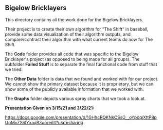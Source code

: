 ## Bigelow Bricklayers

This directory contains all the work done for the Bigelow Bricklayers.

Their project is to create their own algorithm for "The Shift" in baseball, provide some data visualization of their algorithm outputs, and compare/contrast their algorithm with what current teams do now for The Shift.

The **Code** folder provides all code that was specific to the Bigelow Bricklayer's project (as opposed to being made for all groups). The subfolder **Failed Stuff** is to separate the final functional code from stuff that we tried.

The **Other Data** folder is data that we found and worked with for our project. We cannot show the primary dataset because it is proprietary, but we can show some of the publicly available information that we worked with.

The **Graphs** folder depicts various spray charts that we took a look at.

**Presentation Given on 3/15/21 and 3/22/21:**  

https://docs.google.com/presentation/d/1GHhcRQKNkCSsO__oYpdqjXttP8pUpMvZS6lYxaqR3uo/edit?usp=sharing